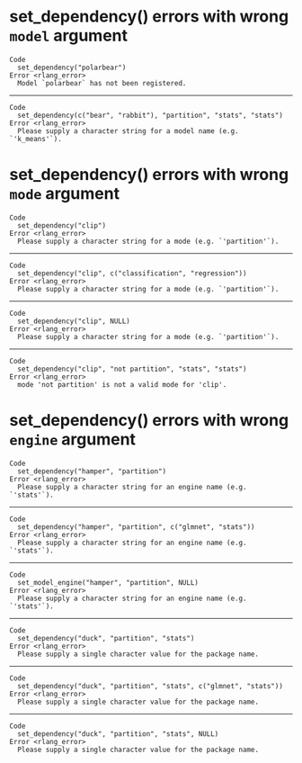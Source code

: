 # set_dependency() errors with wrong `model` argument

    Code
      set_dependency("polarbear")
    Error <rlang_error>
      Model `polarbear` has not been registered.

---

    Code
      set_dependency(c("bear", "rabbit"), "partition", "stats", "stats")
    Error <rlang_error>
      Please supply a character string for a model name (e.g. `'k_means'`).

# set_dependency() errors with wrong `mode` argument

    Code
      set_dependency("clip")
    Error <rlang_error>
      Please supply a character string for a mode (e.g. `'partition'`).

---

    Code
      set_dependency("clip", c("classification", "regression"))
    Error <rlang_error>
      Please supply a character string for a mode (e.g. `'partition'`).

---

    Code
      set_dependency("clip", NULL)
    Error <rlang_error>
      Please supply a character string for a mode (e.g. `'partition'`).

---

    Code
      set_dependency("clip", "not partition", "stats", "stats")
    Error <rlang_error>
      mode 'not partition' is not a valid mode for 'clip'.

# set_dependency() errors with wrong `engine` argument

    Code
      set_dependency("hamper", "partition")
    Error <rlang_error>
      Please supply a character string for an engine name (e.g. `'stats'`).

---

    Code
      set_dependency("hamper", "partition", c("glmnet", "stats"))
    Error <rlang_error>
      Please supply a character string for an engine name (e.g. `'stats'`).

---

    Code
      set_model_engine("hamper", "partition", NULL)
    Error <rlang_error>
      Please supply a character string for an engine name (e.g. `'stats'`).

---

    Code
      set_dependency("duck", "partition", "stats")
    Error <rlang_error>
      Please supply a single character value for the package name.

---

    Code
      set_dependency("duck", "partition", "stats", c("glmnet", "stats"))
    Error <rlang_error>
      Please supply a single character value for the package name.

---

    Code
      set_dependency("duck", "partition", "stats", NULL)
    Error <rlang_error>
      Please supply a single character value for the package name.

